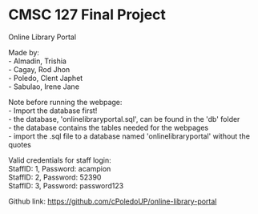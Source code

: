 # CMSC 127 Final Project

Online Library Portal 

Made by:  
    - Almadin, Trishia  
    - Cagay, Rod Jhon  
    - Poledo, Clent Japhet  
    - Sabulao, Irene Jane  

Note before running the webpage:  
    - Import the database first!  
        - the database, 'onlinelibraryportal.sql', can be found in the 'db' folder  
        - the database contains the tables needed for the webpages  
        - import the .sql file to a database named 'onlinelibraryportal' without the quotes  

Valid credentials for staff login:  
StaffID: 1, Password: acampion  
StaffID: 2, Password: 52390  
StaffID: 3, Password: password123  

Github link: https://github.com/cPoledoUP/online-library-portal
